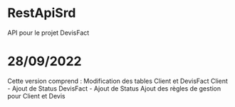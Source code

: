 # RestApiSrd
API pour le projet DevisFact


28/09/2022
==========
Cette version comprend :
	Modification des tables Client et DevisFact
	Client
		- Ajout de Status
	DevisFact
		- Ajout de Status
	Ajout des règles de gestion pour Client et Devis

 
 
 
